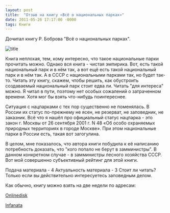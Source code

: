 ```yaml
---
layout: post
title:  "Отзыв на книгу «Всё о национальных парках»"
date: 2011-05-26 17:17:00 -0000
tags: Книги
---
```


Дочитал книгу Р. Боброва "Всё о национальных парках". 

<img src="http://2nature.me/files/Nacparki.jpg" alt="title" />

Книга неплохая, тем, кому интересно, что такое национальные парки прочитать можно. Однако вся книга - чистая эмпирика. Вот, есть такой национальный парк и в нём так, а вот ещё есть такой национальный парк и в нём так. А в СССР с национальными парками так, но будет так-то. Читать эту книгу, скажем, чтобы решить, как обустроить создаваемый национальный парк стоит едва ли. Читать "для интереса" можно. Я читал в пути, поэтому нет особых сожалений о затраченном времени. Хотя мог бы взять что-нибудь поинтереснее. 

Ситуация с нацпарками с тех пор существенно не поменялась. В России их статус по-прежнему не ясен, не резерват, не заповедник, не заказник. Всё что я нашёл про официальный статус нацпарка - это закон г. Москвы от 26 сентября 2001 г. N 48 «Об особо охраняемых природных территориях в городе Москве». При этом национальные парки в России есть, такая вот загогулина.

В целом, мне показалось, что автора книги побудила к её написанию потребность доказать, что "кого попало не берут в замминистры".  В данном конкретном случае - в замминистры лесного хозяйства СССР. Вот мой совершенно субъективный рейтинг для этой книги.

Подача материала - 4
Актуальность материала - 3
Стоит ли читать? Только если вы действительно интересуетесь заповедным делом.

Как обычно, книгу можно взять на две недели по адресам:

<a href="http://www.onlinedisk.ru/file/669191/">Onlinedisk</a>

<a href="http://infanata.ifolder.ru/23776180">Infanata</a>
